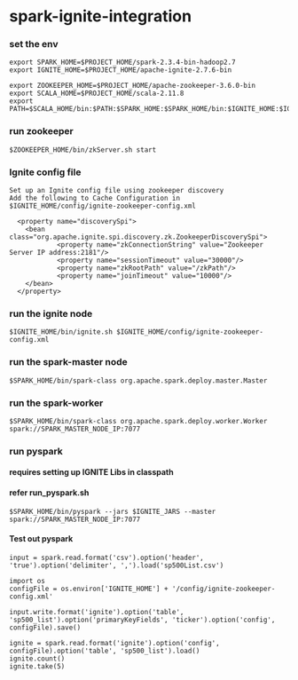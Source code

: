 # spark-ignite-integration

### set the env
    export SPARK_HOME=$PROJECT_HOME/spark-2.3.4-bin-hadoop2.7
    export IGNITE_HOME=$PROJECT_HOME/apache-ignite-2.7.6-bin

    export ZOOKEEPER_HOME=$PROJECT_HOME/apache-zookeeper-3.6.0-bin
    export SCALA_HOME=$PROJECT_HOME/scala-2.11.8
    export PATH=$SCALA_HOME/bin:$PATH:$SPARK_HOME:$SPARK_HOME/bin:$IGNITE_HOME:$IGNITE_HOME/bin



### run zookeeper
    $ZOOKEEPER_HOME/bin/zkServer.sh start

### Ignite config file
    Set up an Ignite config file using zookeeper discovery
    Add the following to Cache Configuration in $IGNITE_HOME/config/ignite-zookeeper-config.xml

      <property name="discoverySpi">
        <bean class="org.apache.ignite.spi.discovery.zk.ZookeeperDiscoverySpi">
                <property name="zkConnectionString" value="Zookeeper Server IP address:2181"/>
                <property name="sessionTimeout" value="30000"/>
                <property name="zkRootPath" value="/zkPath"/>
                <property name="joinTimeout" value="10000"/>
        </bean>
      </property>

### run the ignite node
    $IGNITE_HOME/bin/ignite.sh $IGNITE_HOME/config/ignite-zookeeper-config.xml


### run the spark-master node
    $SPARK_HOME/bin/spark-class org.apache.spark.deploy.master.Master

### run the spark-worker
    $SPARK_HOME/bin/spark-class org.apache.spark.deploy.worker.Worker spark://SPARK_MASTER_NODE_IP:7077

### run pyspark
#### requires setting up IGNITE Libs in classpath
#### refer run_pyspark.sh
    $SPARK_HOME/bin/pyspark --jars $IGNITE_JARS --master spark://SPARK_MASTER_NODE_IP:7077

#### Test out pyspark
    input = spark.read.format('csv').option('header', 'true').option('delimiter', ',').load('sp500List.csv')

    import os
    configFile = os.environ['IGNITE_HOME'] + '/config/ignite-zookeeper-config.xml'

    input.write.format('ignite').option('table', 'sp500_list').option('primaryKeyFields', 'ticker').option('config', configFile).save()

    ignite = spark.read.format('ignite').option('config', configFile).option('table', 'sp500_list').load()
    ignite.count()
    ignite.take(5)

